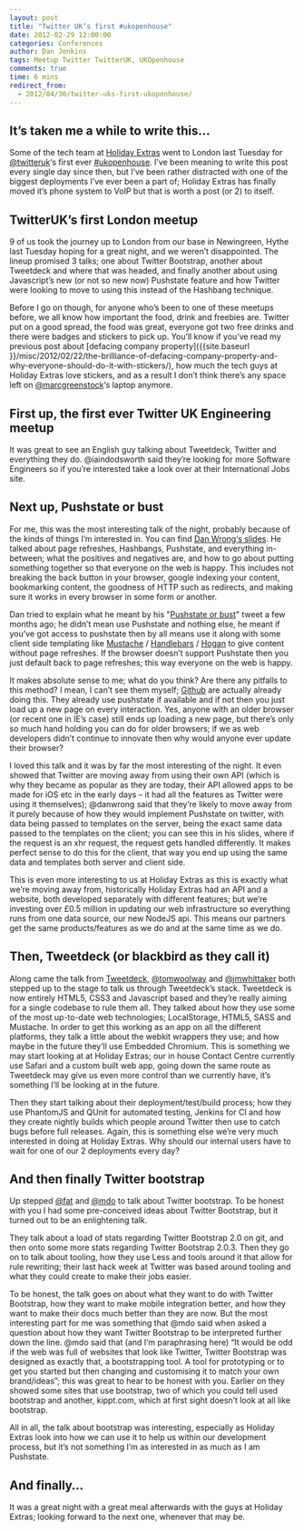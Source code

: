 ```yaml
---
layout: post
title: "Twitter UK’s first #ukopenhouse"
date: 2012-02-29 12:00:00
categories: Conferences
author: Dan Jenkins
tags: Meetup Twitter TwitterUK, UKOpenhouse
comments: true
time: 6 mins
redirect_from:
  - 2012/04/30/twitter-uks-first-ukopenhouse/
---
```


## It’s taken me a while to write this…
Some of the tech team at [Holiday Extras](http://www.holidayextras.co.uk) went to London last Tuesday for [@twitteruk](http://www.twitter.com/twitteruk)‘s first ever [#ukopenhouse](https://twitter.com/search?f=realtime&q=%23ukopenhouse). I’ve been meaning to write this post every single day since then, but I’ve been rather distracted with one of the biggest deployments I’ve ever been a part of; Holiday Extras has finally moved it’s phone system to VoIP but that is worth a post (or 2) to itself.


## TwitterUK’s first London meetup
9 of us took the journey up to London from our base in Newingreen, Hythe last Tuesday hoping for a great night, and we weren’t disappointed. The lineup promised 3 talks; one about Twitter Bootstrap, another about Tweetdeck and where that was headed, and finally another about using Javascript’s new (or not so new now) Pushstate feature and how Twitter were looking to move to using this instead of the Hashbang technique.

Before I go on though, for anyone who’s been to one of these meetups before, we all know how important the food, drink and freebies are. Twitter put on a good spread, the food was great, everyone got two free drinks and there were badges and stickers to pick up. You’ll know if you’ve read my previous post about [defacing company property]({{site.baseurl }}/misc/2012/02/22/the-brilliance-of-defacing-company-property-and-why-everyone-should-do-it-with-stickers/), how much the tech guys at Holiday Extras love stickers, and as a result I don’t think there’s any space left on [@marcgreenstock](https://twitter.com/marcgreenstock)‘s laptop anymore.

## First up, the first ever Twitter UK Engineering meetup
It was great to see an English guy talking about Tweetdeck, Twitter and everything they do. @iaindodsworth said they’re looking for more Software Engineers so if you’re interested take a look over at their International Jobs site.

## Next up, Pushstate or bust
For me, this was the most interesting talk of the night, probably because of the kinds of things I’m interested in. You can find [Dan Wrong‘s slides](http://speakerdeck.com/u/danwrong/p/pushstate-or-bust). He talked about page refreshes, Hashbangs, Pushstate, and everything in-between; what the positives and negatives are, and how to go about putting something together so that everyone on the web is happy. This includes not breaking the back button in your browser, google indexing your content, bookmarking content, the goodness of HTTP such as redirects, and making sure it works in every browser in some form or another.

Dan tried to explain what he meant by his "[Pushstate or bust](https://twitter.com/danwrong/statuses/171681426297729025)" tweet a few months ago; he didn’t mean use Pushstate and nothing else, he meant if you’ve got access to pushstate then by all means use it along with some client side templating like [Mustache](http://mustache.github.io/) / [Handlebars](http://handlebarsjs.com/) / [Hogan](http://twitter.github.io/hogan.js/) to give content without page refreshes. If the browser doesn’t support Pushstate then you just default back to page refreshes; this way everyone on the web is happy.

It makes absolute sense to me; what do you think? Are there any pitfalls to this method? I mean, I can’t see them myself; [Github](https://github.com/) are actually already doing this. They already use pushstate if available and if not then you just load up a new page on every interaction. Yes, anyone with an older browser (or recent one in IE’s case) still ends up loading a new page, but there’s only so much hand holding you can do for older browsers; if we as web developers didn’t continue to innovate then why would anyone ever update their browser?

I loved this talk and it was by far the most interesting of the night. It even showed that Twitter are moving away from using their own API (which is why they became as popular as they are today, their API allowed apps to be made for iOS etc in the early days – it had all the features as Twitter were using it themselves); @danwrong said that they’re likely to move away from it purely because of how they would implement Pushstate on twitter, with data being passed to templates on the server, being the exact same data passed to the templates on the client; you can see this in his slides, where if the request is an xhr request, the request gets handled differently. It makes perfect sense to do this for the client, that way you end up using the same data and templates both server and client side.

This is even more interesting to us at Holiday Extras as this is exactly what we’re moving away from, historically Holiday Extras had an API and a website, both developed separately with different features; but we’re investing over £0.5 million in updating our web infrastructure so everything runs from one data source, our new NodeJS api. This means our partners get the same products/features as we do and at the same time as we do.

## Then, Tweetdeck (or blackbird as they call it)
Along came the talk from [Tweetdeck](https://about.twitter.com/products/tweetdeck), [@tomwoolway](https://twitter.com/tomwoolway) and [@jmwhittaker](https://twitter.com/jmwhittaker) both stepped up to the stage to talk us through Tweetdeck’s stack. Tweetdeck is now entirely HTML5, CSS3 and Javascript based and they’re really aiming for a single codebase to rule them all. They talked about how they use some of the most up-to-date web technologies; LocalStorage, HTML5, SASS and Mustache. In order to get this working as an app on all the different platforms, they talk a little about the webkit wrappers they use; and how maybe in the future they’ll use Embedded Chromium. This is something we may start looking at at Holiday Extras; our in house Contact Centre currently use Safari and a custom built web app, going down the same route as Tweetdeck may give us even more control than we currently have, it’s something I’ll be looking at in the future.

Then they start talking about their deployment/test/build process; how they use PhantomJS and QUnit for automated testing, Jenkins for CI and how they create nightly builds which people around Twitter then use to catch bugs before full releases. Again, this is something else we’re very much interested in doing at Holiday Extras. Why should our internal users have to wait for one of our 2 deployments every day?

## And then finally Twitter bootstrap
Up stepped [@fat](https://twitter.com/fat) and [@mdo](https://twitter.com/mdo) to talk about Twitter bootstrap. To be honest with you I had some pre-conceived ideas about Twitter Bootstrap, but it turned out to be an enlightening talk.

They talk about a load of stats regarding Twitter Bootstrap 2.0 on git, and then onto some more stats regarding Twitter Bootstrap 2.0.3. Then they go on to talk about tooling, how they use Less and tools around it that allow for rule rewriting; their last hack week at Twitter was based around tooling and what they could create to make their jobs easier.

To be honest, the talk goes on about what they want to do with Twitter Bootstrap, how they want to make mobile integration better, and how they want to make their docs much better than they are now. But the most interesting part for me was something that @mdo said when asked a question about how they want Twitter Bootstrap to be interpreted further down the line. @mdo said that (and I’m paraphrasing here) “It would be odd if the web was full of websites that look like Twitter, Twitter Bootstrap was designed as exactly that, a bootstrapping tool. A tool for prototyping or to get you started but then changing and customising it to match your own brand/ideas”; this was great to hear to be honest with you. Earlier on they showed some sites that use bootstrap, two of which you could tell used bootstrap and another, kippt.com, which at first sight doesn’t look at all like bootstrap.

All in all, the talk about bootstrap was interesting, especially as Holiday Extras look into how we can use it to help us within our development process, but it’s not something I’m as interested in as much as I am Pushstate.

## And finally…
It was a great night with a great meal afterwards with the guys at Holiday Extras; looking forward to the next one, whenever that may be.